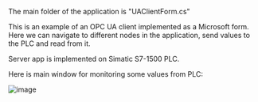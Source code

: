 The main folder of the application is "UAClientForm.cs"

This is an example of an OPC UA client implemented as a Microsoft form. Here we can navigate to different nodes in the application, send values to the PLC and read from it.

Server app is implemented on Simatic S7-1500 PLC. 

Here is main window for monitoring some values from PLC:

![image](https://user-images.githubusercontent.com/81052940/111935608-18d88c00-8ac4-11eb-887d-9cfe5c46d660.png)
